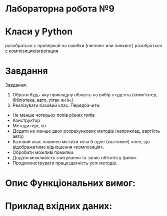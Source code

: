 # Лабораторна робота №9

# Класи у Python

разобраться с проверкой на ошибки (пиппинг или пинкинг)
разобраться с композиция/агрегация

# Завдання

Завдання:
1. Обрати будь-яку прикладну область на вибір студента (комп’ютер,
бібліотека, авто, літак чи ін.)
2. Реалізувати базовий клас. Передбачити:
- Не менше чотирьох полів різних типів
- Конструктор
- Методи repr, str
- Додати не менше двох розрахункових методів (наприклад, вартість авто)
- Базовий клас повинен містити хоча б одне (кастомне) поле, що
відображатиме відношення «композиція».
- Обробити можливі помилки.
- Додати можливість зчитування та запис об’єктів у файли.
- Продемонструвати працездатність усіх методів.

# Опис Функціональних вимог:

# Приклад вхідних даних: